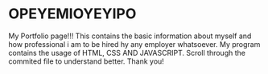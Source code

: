 # OPEYEMIOYEYIPO
My Portfolio page!!!
   This contains the basic information about myself and how professional i am to be hired hy any employer whatsoever.
       My program contains the usage of HTML, CSS AND JAVASCRIPT. Scroll through the commited file to understand better. Thank you!
